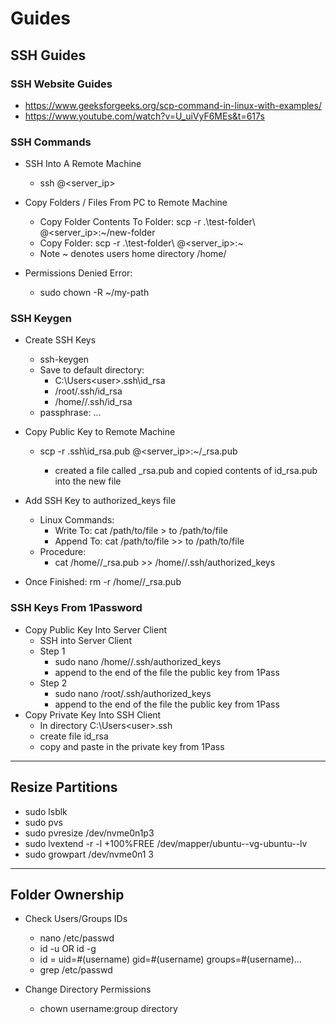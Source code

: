 # Guides

## SSH Guides

### SSH Website Guides

- <https://www.geeksforgeeks.org/scp-command-in-linux-with-examples/>
- <https://www.youtube.com/watch?v=U_uiVyF6MEs&t=617s>

### SSH Commands

- SSH Into A Remote Machine
  - ssh <user>@<server_ip>

- Copy Folders / Files From PC to Remote Machine
  - Copy Folder Contents To Folder: scp -r .\test-folder\ <user>@<server_ip>:~/new-folder
  - Copy Folder: scp -r .\test-folder\ <user>@<server_ip>:~
  - Note ~ denotes users home directory /home/<user>

- Permissions Denied Error:
  - sudo chown -R <user> ~/my-path

### SSH Keygen

- Create SSH Keys
  - ssh-keygen
  - Save to default directory:
    - C:\Users\<user>\.ssh\id_rsa
    - /root/.ssh/id_rsa
    - /home/<user>/.ssh/id_rsa
  - passphrase: ...

- Copy Public Key to Remote Machine
  - scp -r .ssh\id_rsa.pub <user>@<server_ip>:~/<user>_rsa.pub
    - created a file called <user>_rsa.pub and copied contents of id_rsa.pub into the new file

- Add SSH Key to authorized_keys file
  - Linux Commands:
    - Write To: cat /path/to/file > to /path/to/file
    - Append To: cat /path/to/file >> to /path/to/file
  - Procedure:
    - cat /home/<user>/<user>_rsa.pub >> /home/<user>/.ssh/authorized_keys

- Once Finished: rm -r /home/<user>/<user>_rsa.pub

### SSH Keys From 1Password

- Copy Public Key Into Server Client
  - SSH into Server Client
  - Step 1
    - sudo nano /home/<user>/.ssh/authorized_keys
    - append to the end of the file the public key from 1Pass
  - Step 2
    - sudo nano /root/.ssh/authorized_keys
    - append to the end of the file the public key from 1Pass
- Copy Private Key Into SSH Client
  - In directory C:\Users\<user>\.ssh
  - create file id_rsa
  - copy and paste in the private key from 1Pass

---

## Resize Partitions

- sudo lsblk
- sudo pvs
- sudo pvresize /dev/nvme0n1p3
- sudo lvextend -r -l +100%FREE /dev/mapper/ubuntu--vg-ubuntu--lv
- sudo growpart /dev/nvme0n1 3

---

## Folder Ownership

- Check Users/Groups IDs
  - nano /etc/passwd
  - id -u <username> OR id -g <username>
  - id = uid=#(username) gid=#(username) groups=#(username)...
  - grep <username> /etc/passwd

- Change Directory Permissions
  - chown username:group directory
